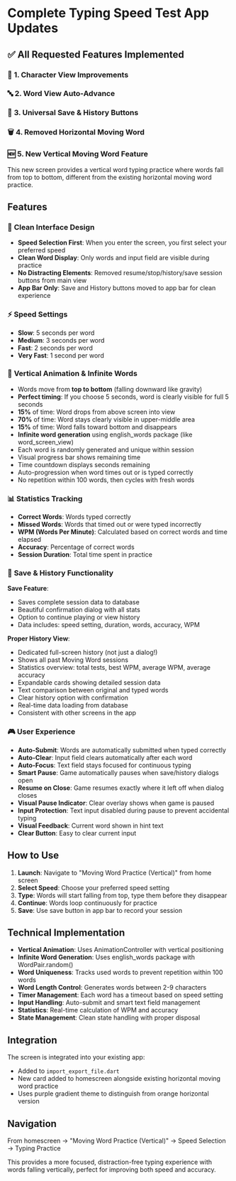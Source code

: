 # Complete Typing Speed Test App Updates

## ✅ All Requested Features Implemented

### 🎯 **1. Character View Improvements**
### 🔤 **2. Word View Auto-Advance** 
### 💾 **3. Universal Save & History Buttons**
### 🗑️ **4. Removed Horizontal Moving Word**
### 🆕 **5. New Vertical Moving Word Feature**

This new screen provides a vertical word typing practice where words fall from top to bottom, different from the existing horizontal moving word practice.

## Features

### 🎯 **Clean Interface Design**
- **Speed Selection First**: When you enter the screen, you first select your preferred speed
- **Clean Word Display**: Only words and input field are visible during practice
- **No Distracting Elements**: Removed resume/stop/history/save session buttons from main view
- **App Bar Only**: Save and History buttons moved to app bar for clean experience

### ⚡ **Speed Settings**
- **Slow**: 5 seconds per word
- **Medium**: 3 seconds per word  
- **Fast**: 2 seconds per word
- **Very Fast**: 1 second per word

### 🔄 **Vertical Animation & Infinite Words**
- Words move from **top to bottom** (falling downward like gravity)
- **Perfect timing**: If you choose 5 seconds, word is clearly visible for full 5 seconds
- **15%** of time: Word drops from above screen into view
- **70%** of time: Word stays clearly visible in upper-middle area  
- **15%** of time: Word falls toward bottom and disappears
- **Infinite word generation** using english_words package (like word_screen_view)
- Each word is randomly generated and unique within session
- Visual progress bar shows remaining time
- Time countdown displays seconds remaining
- Auto-progression when word times out or is typed correctly
- No repetition within 100 words, then cycles with fresh words

### 📊 **Statistics Tracking**
- **Correct Words**: Words typed correctly
- **Missed Words**: Words that timed out or were typed incorrectly
- **WPM (Words Per Minute)**: Calculated based on correct words and time elapsed
- **Accuracy**: Percentage of correct words
- **Session Duration**: Total time spent in practice

### 💾 **Save & History Functionality**

**Save Feature**:
- Saves complete session data to database
- Beautiful confirmation dialog with all stats
- Option to continue playing or view history
- Data includes: speed setting, duration, words, accuracy, WPM

**Proper History View**:
- Dedicated full-screen history (not just a dialog!)
- Shows all past Moving Word sessions
- Statistics overview: total tests, best WPM, average WPM, average accuracy
- Expandable cards showing detailed session data
- Text comparison between original and typed words
- Clear history option with confirmation
- Real-time data loading from database
- Consistent with other screens in the app

### 🎮 **User Experience**
- **Auto-Submit**: Words are automatically submitted when typed correctly
- **Auto-Clear**: Input field clears automatically after each word
- **Auto-Focus**: Text field stays focused for continuous typing
- **Smart Pause**: Game automatically pauses when save/history dialogs open
- **Resume on Close**: Game resumes exactly where it left off when dialog closes
- **Visual Pause Indicator**: Clear overlay shows when game is paused
- **Input Protection**: Text input disabled during pause to prevent accidental typing
- **Visual Feedback**: Current word shown in hint text
- **Clear Button**: Easy to clear current input

## How to Use

1. **Launch**: Navigate to "Moving Word Practice (Vertical)" from home screen
2. **Select Speed**: Choose your preferred speed setting
3. **Type**: Words will start falling from top, type them before they disappear
4. **Continue**: Words loop continuously for practice
5. **Save**: Use save button in app bar to record your session

## Technical Implementation

- **Vertical Animation**: Uses AnimationController with vertical positioning
- **Infinite Word Generation**: Uses english_words package with WordPair.random()
- **Word Uniqueness**: Tracks used words to prevent repetition within 100 words
- **Word Length Control**: Generates words between 2-9 characters
- **Timer Management**: Each word has a timeout based on speed setting
- **Input Handling**: Auto-submit and smart text field management
- **Statistics**: Real-time calculation of WPM and accuracy
- **State Management**: Clean state handling with proper disposal

## Integration

The screen is integrated into your existing app:
- Added to `import_export_file.dart`
- New card added to homescreen alongside existing horizontal moving word practice
- Uses purple gradient theme to distinguish from orange horizontal version

## Navigation

From homescreen → "Moving Word Practice (Vertical)" → Speed Selection → Typing Practice

This provides a more focused, distraction-free typing experience with words falling vertically, perfect for improving both speed and accuracy.